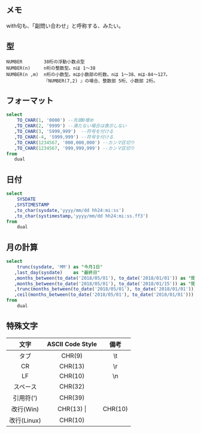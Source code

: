 ## メモ
with句も、「副問い合わせ」と呼称する、みたい。

## 型
```
NUMBER        38桁の浮動小数点型
NUMBER(n)     n桁の整数型。nは 1～38
NUMBER(n ,m)  n桁の小数型。mは小数部の桁数。nは 1～38、mは-84～127。
              『NUMBER(7,2) 』の場合、整数部 5桁、小数部 2桁。
```

## フォーマット
```sql
select
    TO_CHAR(1, '0000') --先頭0埋め
   ,TO_CHAR(2, '9999') --満たない場合は表示しない
   ,TO_CHAR(3, 'S999,999')  --符号を付ける
   ,TO_CHAR(-4, 'S999,999') --符号を付ける
   ,TO_CHAR(1234567, '000,000,000') --カンマ区切り
   ,TO_CHAR(1234567, '999,999,999') --カンマ区切り
from
   dual
```

## 日付
```sql
select
    SYSDATE       
   ,SYSTIMESTAMP  
   ,to_char(sysdate,'yyyy/mm/dd hh24:mi:ss')           
   ,to_char(systimestamp,'yyyy/mm/dd hh24:mi:ss.ff3')  
from
    dual
```

## 月の計算
```sql
select 
    trunc(sysdate, 'MM') as "今月1日" 
   ,last_day(sysdate)    as "最終日"
   ,months_between(to_date('2018/05/01'), to_date('2018/01/01')) as "間の月数"  --(結果：4)
   ,months_between(to_date('2018/05/01'), to_date('2018/01/15')) as "間の月数2" --(結果：3.5483871)
   ,trunc(months_between(to_date('2018/05/01'), to_date('2018/01/01')))  as "間の月数3"  --(結果：4)
   ,ceil(months_between(to_date('2018/05/01'), to_date('2018/01/01')))  as "xxx"
from 
    dual
```

## 特殊文字
|    文字       |  ASCII Code Style    |  備考  |
|:-------------:|:--------------------:|:------:|
|  タブ         |  CHR(9)              |  \\t   |
|  CR           |  CHR(13)             |  \\r   |
|  LF           |  CHR(10)             |  \\n   |
|  スペース     |  CHR(32)             |        |
|  引用符(')    |  CHR(39)             |        |
|  改行(Win)    |  CHR(13) \|| CHR(10) |        |
|  改行(Linux)  |  CHR(10)             |        |


